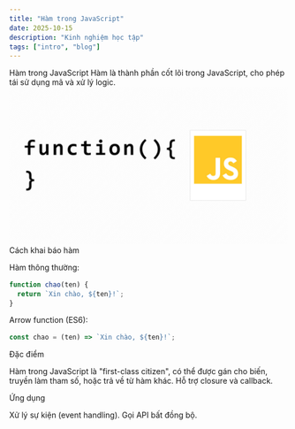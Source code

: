 ```yaml
---
title: "Hàm trong JavaScript"
date: 2025-10-15
description: "Kinh nghiệm học tập"
tags: ["intro", "blog"]
---
```


 Hàm trong JavaScript
Hàm là thành phần cốt lõi trong JavaScript, cho phép tái sử dụng mã và xử lý logic.
![JavaScript Logo](ham.jpg)
Cách khai báo hàm

Hàm thông thường:

```js
function chao(ten) {
  return `Xin chào, ${ten}!`;
}
```

Arrow function (ES6):

```js
const chao = (ten) => `Xin chào, ${ten}!`;
```

Đặc điểm

Hàm trong JavaScript là "first-class citizen", có thể được gán cho biến, truyền làm tham số, hoặc trả về từ hàm khác.
Hỗ trợ closure và callback.

Ứng dụng

Xử lý sự kiện (event handling).
Gọi API bất đồng bộ.

